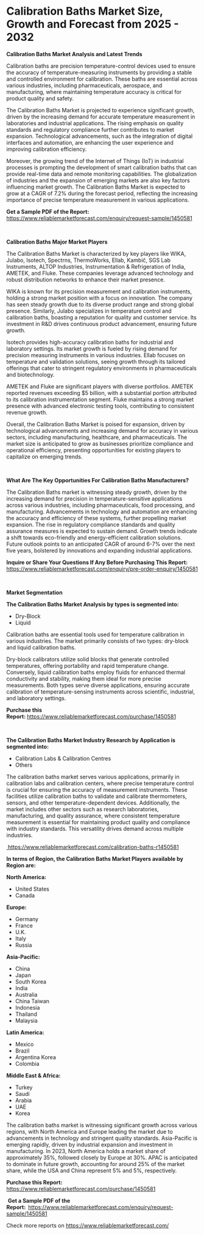 <p><h1>Calibration Baths Market Size, Growth and Forecast from 2025 - 2032</h1></p><p><strong>Calibration Baths Market Analysis and Latest Trends</strong></p>
<p><p>Calibration baths are precision temperature-control devices used to ensure the accuracy of temperature-measuring instruments by providing a stable and controlled environment for calibration. These baths are essential across various industries, including pharmaceuticals, aerospace, and manufacturing, where maintaining temperature accuracy is critical for product quality and safety.</p><p>The Calibration Baths Market is projected to experience significant growth, driven by the increasing demand for accurate temperature measurement in laboratories and industrial applications. The rising emphasis on quality standards and regulatory compliance further contributes to market expansion. Technological advancements, such as the integration of digital interfaces and automation, are enhancing the user experience and improving calibration efficiency.</p><p>Moreover, the growing trend of the Internet of Things (IoT) in industrial processes is prompting the development of smart calibration baths that can provide real-time data and remote monitoring capabilities. The globalization of industries and the expansion of emerging markets are also key factors influencing market growth. The Calibration Baths Market is expected to grow at a CAGR of 7.2% during the forecast period, reflecting the increasing importance of precise temperature measurement in various applications.</p></p>
<p><strong>Get a Sample PDF of the Report:&nbsp;</strong> <a href="https://www.reliablemarketforecast.com/enquiry/request-sample/1450581?utm_campaign=2800&utm_medium=2&utm_source=Github&utm_content=ia&utm_term=11042025&utm_id=calibration-baths">https://www.reliablemarketforecast.com/enquiry/request-sample/1450581</a></p>
<p>&nbsp;</p>
<p><strong>Calibration Baths Major Market Players</strong></p>
<p><p>The Calibration Baths Market is characterized by key players like WIKA, Julabo, Isotech, Spectrns, ThermoWorks, Ellab, Kambič, SGS Lab Instruments, ALTOP Industries, Instrumentation & Refrigeration of India, AMETEK, and Fluke. These companies leverage advanced technology and robust distribution networks to enhance their market presence.</p><p>WIKA is known for its precision measurement and calibration instruments, holding a strong market position with a focus on innovation. The company has seen steady growth due to its diverse product range and strong global presence. Similarly, Julabo specializes in temperature control and calibration baths, boasting a reputation for quality and customer service. Its investment in R&D drives continuous product advancement, ensuring future growth.</p><p>Isotech provides high-accuracy calibration baths for industrial and laboratory settings. Its market growth is fueled by rising demand for precision measuring instruments in various industries. Ellab focuses on temperature and validation solutions, seeing growth through its tailored offerings that cater to stringent regulatory environments in pharmaceuticals and biotechnology.</p><p>AMETEK and Fluke are significant players with diverse portfolios. AMETEK reported revenues exceeding $5 billion, with a substantial portion attributed to its calibration instrumentation segment. Fluke maintains a strong market presence with advanced electronic testing tools, contributing to consistent revenue growth.</p><p>Overall, the Calibration Baths Market is poised for expansion, driven by technological advancements and increasing demand for accuracy in various sectors, including manufacturing, healthcare, and pharmaceuticals. The market size is anticipated to grow as businesses prioritize compliance and operational efficiency, presenting opportunities for existing players to capitalize on emerging trends.</p></p>
<p>&nbsp;</p>
<p><strong>What Are The Key Opportunities For Calibration Baths Manufacturers?</strong></p>
<p><p>The Calibration Baths market is witnessing steady growth, driven by the increasing demand for precision in temperature-sensitive applications across various industries, including pharmaceuticals, food processing, and manufacturing. Advancements in technology and automation are enhancing the accuracy and efficiency of these systems, further propelling market expansion. The rise in regulatory compliance standards and quality assurance measures is expected to sustain demand. Growth trends indicate a shift towards eco-friendly and energy-efficient calibration solutions. Future outlook points to an anticipated CAGR of around 6-7% over the next five years, bolstered by innovations and expanding industrial applications.</p></p>
<p><strong>Inquire or Share Your Questions If Any Before Purchasing This Report:</strong> <a href="https://www.reliablemarketforecast.com/enquiry/pre-order-enquiry/1450581?utm_campaign=2800&utm_medium=2&utm_source=Github&utm_content=ia&utm_term=11042025&utm_id=calibration-baths">https://www.reliablemarketforecast.com/enquiry/pre-order-enquiry/1450581</a></p>
<p>&nbsp;</p>
<p><strong>Market Segmentation</strong></p>
<p><strong>The Calibration Baths Market Analysis by types is segmented into:</strong></p>
<p><ul><li>Dry-Block</li><li>Liquid</li></ul></p>
<p><p>Calibration baths are essential tools used for temperature calibration in various industries. The market primarily consists of two types: dry-block and liquid calibration baths. </p><p>Dry-block calibrators utilize solid blocks that generate controlled temperatures, offering portability and rapid temperature change. Conversely, liquid calibration baths employ fluids for enhanced thermal conductivity and stability, making them ideal for more precise measurements. Both types serve diverse applications, ensuring accurate calibration of temperature-sensing instruments across scientific, industrial, and laboratory settings.</p></p>
<p><strong>Purchase this Report:&nbsp;</strong><a href="https://www.reliablemarketforecast.com/purchase/1450581?utm_campaign=2800&utm_medium=2&utm_source=Github&utm_content=ia&utm_term=11042025&utm_id=calibration-baths">https://www.reliablemarketforecast.com/purchase/1450581</a></p>
<p>&nbsp;</p>
<p><strong>The Calibration Baths Market Industry Research by Application is segmented into:</strong></p>
<p><ul><li>Calibration Labs & Calibration Centres</li><li>Others</li></ul></p>
<p><p>The calibration baths market serves various applications, primarily in calibration labs and calibration centers, where precise temperature control is crucial for ensuring the accuracy of measurement instruments. These facilities utilize calibration baths to validate and calibrate thermometers, sensors, and other temperature-dependent devices. Additionally, the market includes other sectors such as research laboratories, manufacturing, and quality assurance, where consistent temperature measurement is essential for maintaining product quality and compliance with industry standards. This versatility drives demand across multiple industries.</p></p>
<p><a href="https://www.reliablemarketforecast.com/calibration-baths-r1450581?utm_campaign=2800&utm_medium=2&utm_source=Github&utm_content=ia&utm_term=11042025&utm_id=calibration-baths">&nbsp;https://www.reliablemarketforecast.com/calibration-baths-r1450581</a></p>
<p><strong>In terms of Region, the Calibration Baths Market Players available by Region are:</strong></p>
<p>
    <p> <strong> North America: </strong>
        <ul>
            <li>United States</li>
            <li>Canada</li>
        </ul>
        </p> 
    <p> <strong> Europe: </strong>
        <ul>
            <li>Germany</li>
            <li>France</li>
            <li>U.K.</li>
            <li>Italy</li>
            <li>Russia</li>
        </ul>
        </p> 
    <p> <strong> Asia-Pacific: </strong>
        <ul>
            <li>China</li>
            <li>Japan</li>
            <li>South Korea</li>
            <li>India</li>
            <li>Australia</li>
            <li>China Taiwan</li>
            <li>Indonesia</li>
            <li>Thailand</li>
            <li>Malaysia</li>
        </ul>
        </p> 
    <p> <strong> Latin America: </strong>
        <ul>
            <li>Mexico</li>
            <li>Brazil</li>
            <li>Argentina Korea</li>
            <li>Colombia</li>
        </ul>
        </p> 
    <p> <strong> Middle East & Africa: </strong>
        <ul>
            <li>Turkey</li>
            <li>Saudi</li>
            <li>Arabia</li>
            <li>UAE</li>
            <li>Korea</li>
        </ul>
    </p>
    </p>
<p><p>The calibration baths market is witnessing significant growth across various regions, with North America and Europe leading the market due to advancements in technology and stringent quality standards. Asia-Pacific is emerging rapidly, driven by industrial expansion and investment in manufacturing. In 2023, North America holds a market share of approximately 35%, followed closely by Europe at 30%. APAC is anticipated to dominate in future growth, accounting for around 25% of the market share, while the USA and China represent 5% and 5%, respectively.</p></p>
<p><strong>Purchase this Report: </strong><a href="https://www.reliablemarketforecast.com/purchase/1450581?utm_campaign=2800&utm_medium=2&utm_source=Github&utm_content=ia&utm_term=11042025&utm_id=calibration-baths">https://www.reliablemarketforecast.com/purchase/1450581</a></p>
<p>&nbsp;<strong>Get a Sample PDF of the Report:&nbsp;&nbsp;</strong><a href="https://www.reliablemarketforecast.com/enquiry/request-sample/1450581?utm_campaign=2800&utm_medium=2&utm_source=Github&utm_content=ia&utm_term=11042025&utm_id=calibration-baths">https://www.reliablemarketforecast.com/enquiry/request-sample/1450581</a></p>
<p><strong></strong></p>
<p>Check more reports on <a href="https://www.reliablemarketforecast.com/?utm_campaign=2800&utm_medium=2&utm_source=Github&utm_content=ia&utm_term=11042025&utm_id=calibration-baths">https://www.reliablemarketforecast.com/</a></p>